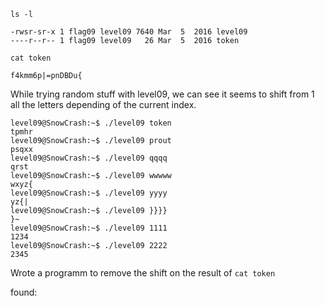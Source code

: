 `ls -l`
```
-rwsr-sr-x 1 flag09 level09 7640 Mar  5  2016 level09
----r--r-- 1 flag09 level09   26 Mar  5  2016 token
```
`cat token`
```
f4kmm6p|=pnDBDu{
```

While trying random stuff with level09, we can see it seems to shift from 1 all the letters depending of the current index.

```
level09@SnowCrash:~$ ./level09 token
tpmhr
level09@SnowCrash:~$ ./level09 prout
psqxx
level09@SnowCrash:~$ ./level09 qqqq
qrst
level09@SnowCrash:~$ ./level09 wwwww
wxyz{
level09@SnowCrash:~$ ./level09 yyyy
yz{|
level09@SnowCrash:~$ ./level09 }}}}
}~
level09@SnowCrash:~$ ./level09 1111
1234
level09@SnowCrash:~$ ./level09 2222
2345
```

Wrote a programm to remove the shift on the result of `cat token` 

found: 

